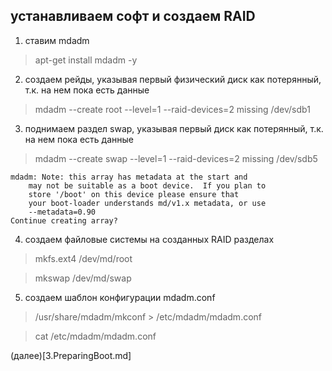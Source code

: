 ## устанавливаем софт и создаем RAID

1. ставим mdadm
  > apt-get install mdadm -y

2. создаем рейды, указывая первый физический диск как потерянный, т.к. на нем пока есть данные
  > mdadm --create root --level=1 --raid-devices=2 missing /dev/sdb1
3. поднимаем раздел swap, указывая первый диск как потерянный, т.к. на нем пока есть данные
  > mdadm --create swap --level=1 --raid-devices=2 missing /dev/sdb5

```
mdadm: Note: this array has metadata at the start and
    may not be suitable as a boot device.  If you plan to
    store '/boot' on this device please ensure that
    your boot-loader understands md/v1.x metadata, or use
    --metadata=0.90
Continue creating array?
```
4. создаем файловые системы на созданных RAID разделах
  > mkfs.ext4 /dev/md/root

  > mkswap /dev/md/swap

5. создаем шаблон конфигурации mdadm.conf
  > /usr/share/mdadm/mkconf > /etc/mdadm/mdadm.conf

  > cat /etc/mdadm/mdadm.conf

(далее)[3.PreparingBoot.md]
